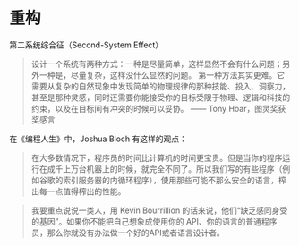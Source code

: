 # 重构


第二系统综合征（Second-System Effect）



> 设计一个系统有两种方式：一种是尽量简单，这样显然不会有什么问题；另外一种是，尽量复杂，这样没什么显然的问题。
> 第一种方法其实更难。它需要从复杂的自然现象中发现简单的物理规律的那种技能、投入、洞察力，甚至是那种灵感，同时还需要你能接受你的目标受限于物理、逻辑和科技的约束，以及在目标间有冲突的时候可以妥协。
> —— Tony Hoar，图灵奖获奖感言


在《编程人生》中，Joshua Bloch 有这样的观点：

> 在大多数情况下，程序员的时间比计算机的时间更宝贵。但是当你的程序运行在成千上万台机器上的时候，就完全不同了。所以我们写的有些程序（例如谷歌的索引服务器的内循环程序），使用那些可能不那么安全的语言，榨出每一点值得榨出的性能。

> 我要重点说说一类人，用 Kevin Bourrillion 的话来说，他们“缺乏感同身受的基因”。如果你不能把自己想象成使用你的 API、你的语言的普通程序员，那么你就没有办法做一个好的API或者语言设计者。
